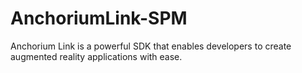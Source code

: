 # AnchoriumLink-SPM
Anchorium Link is a powerful SDK that enables developers to create augmented reality applications with ease.
